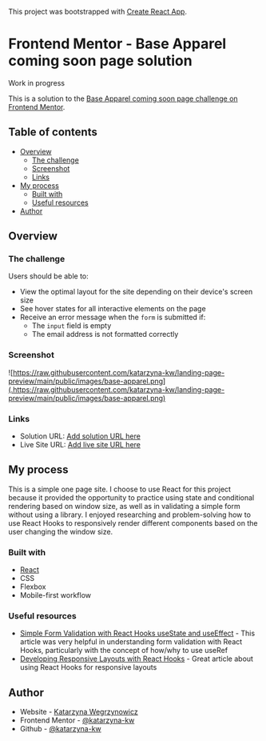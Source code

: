 This project was bootstrapped with [Create React App](https://github.com/facebook/create-react-app).

# Frontend Mentor - Base Apparel coming soon page solution

Work in progress

This is a solution to the [Base Apparel coming soon page challenge on Frontend Mentor](https://www.frontendmentor.io/challenges/base-apparel-coming-soon-page-5d46b47f8db8a7063f9331a0).

## Table of contents

- [Overview](#overview)
  - [The challenge](#the-challenge)
  - [Screenshot](#screenshot)
  - [Links](#links)
- [My process](#my-process)
  - [Built with](#built-with)
  - [Useful resources](#useful-resources)
- [Author](#author)

## Overview

### The challenge

Users should be able to:

- View the optimal layout for the site depending on their device's screen size
- See hover states for all interactive elements on the page
- Receive an error message when the `form` is submitted if:
  - The `input` field is empty
  - The email address is not formatted correctly

### Screenshot

![https://raw.githubusercontent.com/katarzyna-kw/landing-page-preview/main/public/images/base-apparel.png](.https://raw.githubusercontent.com/katarzyna-kw/landing-page-preview/main/public/images/base-apparel.png)

### Links

- Solution URL: [Add solution URL here](https://github.com/katarzyna-kw/landing-page-preview)
- Live Site URL: [Add live site URL here](https://katarzyna-kw.github.io/landing-page-preview/)

## My process
This is a simple one page site. I choose to use React for this project because it provided the opportunity to practice using state and conditional rendering based on window size, as well as in validating a simple form without using a library. I enjoyed researching and problem-solving how to use React Hooks to responsively render different components based on the user changing the window size.

### Built with

- [React](https://reactjs.org/)
- CSS
- Flexbox
- Mobile-first workflow


### Useful resources

- [Simple Form Validation with React Hooks useState and useEffect](https://kitson-broadhurst.medium.com/simple-form-validation-with-react-hooks-usestate-and-useeffect-57620d808cc8) - This article was very helpful in understanding form validation with React Hooks, particularly with the concept of how/why to use useRef
- [Developing Responsive Layouts with React Hooks](https://blog.logrocket.com/developing-responsive-layouts-with-react-hooks/) - Great article about using React Hooks for responsive layouts


## Author

- Website - [Katarzyna Wegrzynowicz](https://katarzyna-kw.github.io/portfolio-website/)
- Frontend Mentor - [@katarzyna-kw](https://www.frontendmentor.io/profile/katarzyna-kw)
- Github - [@katarzyna-kw](https://github.com/katarzyna-kw)